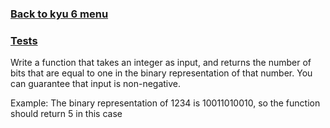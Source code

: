 ### [Back to kyu 6 menu](../) <br>
### [Tests](../../../../../../../test/java/net/oleksin/kata/kyu6/bitcounting)
Write a function that takes an integer as input, and returns the number of bits that are equal to one in the binary representation of that number. You can guarantee that input is non-negative.

Example: The binary representation of 1234 is 10011010010, so the function should return 5 in this case